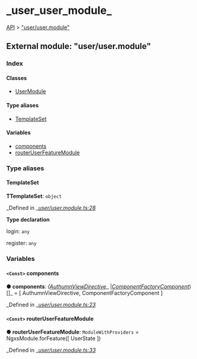 # \_user\_user\_module\_

[API](../../api-1.md) &gt; ["user/user.module"](_user_user_module_.md)

## External module: "user/user.module"

### Index

#### Classes

* [UserModule](../classes/_user_user_module_.usermodule.md)

#### Type aliases

* [TemplateSet](_user_user_module_.md#templateset)

#### Variables

* [components](_user_user_module_.md#components)
* [routerUserFeatureModule](_user_user_module_.md#routeruserfeaturemodule)

### Type aliases

#### TemplateSet

**ΤTemplateSet**: `object`

_Defined in _[_user/user.module.ts:28_](https://github.com/authumn/authumn-angular/blob/93ce399/projects/authumn-angular/src/user/user.module.ts#L28)

**Type declaration**

login: `any`

register: `any`

### Variables

#### `<Const>` components

**● components**: _\(_[_AuthumnViewDirective_](../classes/_user_api_authumn_view_directive_.authumnviewdirective.md)_ \|_[_ComponentFactoryComponent_](../classes/_user_api_componentfactory_component_.componentfactorycomponent.md)_\)\[\]_ = \[ AuthumnViewDirective, ComponentFactoryComponent \]

_Defined in _[_user/user.module.ts:23_](https://github.com/authumn/authumn-angular/blob/93ce399/projects/authumn-angular/src/user/user.module.ts#L23)

#### `<Const>` routerUserFeatureModule

**● routerUserFeatureModule**: `ModuleWithProviders` = NgxsModule.forFeature\(\[ UserState \]\)

_Defined in _[_user/user.module.ts:33_](https://github.com/authumn/authumn-angular/blob/93ce399/projects/authumn-angular/src/user/user.module.ts#L33)

